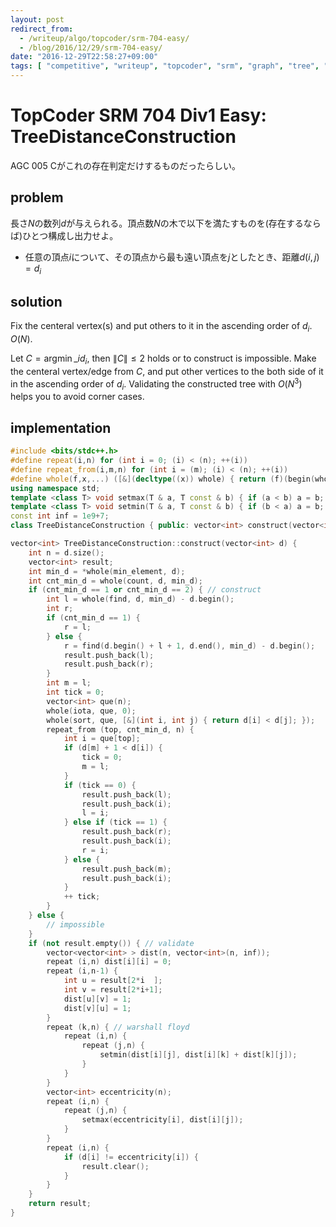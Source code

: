 ```yaml
---
layout: post
redirect_from:
  - /writeup/algo/topcoder/srm-704-easy/
  - /blog/2016/12/29/srm-704-easy/
date: "2016-12-29T22:58:27+09:00"
tags: [ "competitive", "writeup", "topcoder", "srm", "graph", "tree", "construction" ]
---
```


# TopCoder SRM 704 Div1 Easy: TreeDistanceConstruction

AGC 005 Cがこれの存在判定だけするものだったらしい。

## problem

長さ$N$の数列$d$が与えられる。頂点数$N$の木で以下を満たすものを(存在するならば)ひとつ構成し出力せよ。

-   任意の頂点$i$について、その頂点から最も遠い頂点を$j$としたとき、距離$d(i,j) = d_i$

## solution

Fix the centeral vertex(s) and put others to it in the ascending order of $d_i$. $O(N)$.

Let $C = \operatorname{argmin}\_i d_i$, then $\|C\| \le 2$ holds or to construct is impossible.
Make the centeral vertex/edge from $C$, and put other vertices to the both side of it in the ascending order of $d_i$.
Validating the constructed tree with $O(N^3)$ helps you to avoid corner cases.

## implementation

``` c++
#include <bits/stdc++.h>
#define repeat(i,n) for (int i = 0; (i) < (n); ++(i))
#define repeat_from(i,m,n) for (int i = (m); (i) < (n); ++(i))
#define whole(f,x,...) ([&](decltype((x)) whole) { return (f)(begin(whole), end(whole), ## __VA_ARGS__); })(x)
using namespace std;
template <class T> void setmax(T & a, T const & b) { if (a < b) a = b; }
template <class T> void setmin(T & a, T const & b) { if (b < a) a = b; }
const int inf = 1e9+7;
class TreeDistanceConstruction { public: vector<int> construct(vector<int> d); };

vector<int> TreeDistanceConstruction::construct(vector<int> d) {
    int n = d.size();
    vector<int> result;
    int min_d = *whole(min_element, d);
    int cnt_min_d = whole(count, d, min_d);
    if (cnt_min_d == 1 or cnt_min_d == 2) { // construct
        int l = whole(find, d, min_d) - d.begin();
        int r;
        if (cnt_min_d == 1) {
            r = l;
        } else {
            r = find(d.begin() + l + 1, d.end(), min_d) - d.begin();
            result.push_back(l);
            result.push_back(r);
        }
        int m = l;
        int tick = 0;
        vector<int> que(n);
        whole(iota, que, 0);
        whole(sort, que, [&](int i, int j) { return d[i] < d[j]; });
        repeat_from (top, cnt_min_d, n) {
            int i = que[top];
            if (d[m] + 1 < d[i]) {
                tick = 0;
                m = l;
            }
            if (tick == 0) {
                result.push_back(l);
                result.push_back(i);
                l = i;
            } else if (tick == 1) {
                result.push_back(r);
                result.push_back(i);
                r = i;
            } else {
                result.push_back(m);
                result.push_back(i);
            }
            ++ tick;
        }
    } else {
        // impossible
    }
    if (not result.empty()) { // validate
        vector<vector<int> > dist(n, vector<int>(n, inf));
        repeat (i,n) dist[i][i] = 0;
        repeat (i,n-1) {
            int u = result[2*i  ];
            int v = result[2*i+1];
            dist[u][v] = 1;
            dist[v][u] = 1;
        }
        repeat (k,n) { // warshall floyd
            repeat (i,n) {
                repeat (j,n) {
                    setmin(dist[i][j], dist[i][k] + dist[k][j]);
                }
            }
        }
        vector<int> eccentricity(n);
        repeat (i,n) {
            repeat (j,n) {
                setmax(eccentricity[i], dist[i][j]);
            }
        }
        repeat (i,n) {
            if (d[i] != eccentricity[i]) {
                result.clear();
            }
        }
    }
    return result;
}
```
